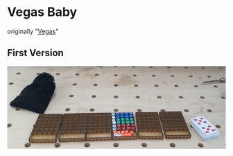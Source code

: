 # Vegas Baby

originally "[Vegas](https://boardgamegeek.com/boardgame/117959/las-vegas)"

## First Version

![vegas_baby](_vegas_baby1.jpg)
